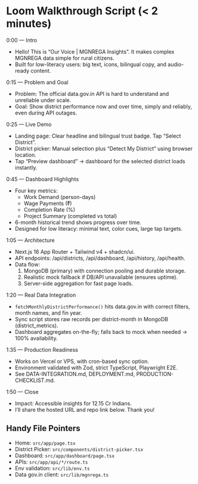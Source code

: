 # Loom Walkthrough Script (< 2 minutes)

0:00 — Intro
- Hello! This is “Our Voice | MGNREGA Insights”. It makes complex MGNREGA data simple for rural citizens.
- Built for low-literacy users: big text, icons, bilingual copy, and audio-ready content.

0:15 — Problem and Goal
- Problem: The official data.gov.in API is hard to understand and unreliable under scale.
- Goal: Show district performance now and over time, simply and reliably, even during API outages.

0:25 — Live Demo
- Landing page: Clear headline and bilingual trust badge. Tap “Select District”.
- District picker: Manual selection plus “Detect My District” using browser location.
- Tap “Preview dashboard” → dashboard for the selected district loads instantly.

0:45 — Dashboard Highlights
- Four key metrics:
  - Work Demand (person-days)
  - Wage Payments (₹)
  - Completion Rate (%)
  - Project Summary (completed vs total)
- 6-month historical trend shows progress over time.
- Designed for low literacy: minimal text, color cues, large tap targets.

1:05 — Architecture
- Next.js 16 App Router + Tailwind v4 + shadcn/ui.
- API endpoints: /api/districts, /api/dashboard, /api/history, /api/health.
- Data flow:
  1) MongoDB (primary) with connection pooling and durable storage.
  2) Realistic mock fallback if DB/API unavailable (ensures uptime).
  3) Server-side aggregation for fast page loads.

1:20 — Real Data Integration
- `fetchMonthlyDistrictPerformance()` hits data.gov.in with correct filters, month names, and fin year.
- Sync script stores raw records per district-month in MongoDB (district_metrics).
- Dashboard aggregates on-the-fly; falls back to mock when needed → 100% availability.

1:35 — Production Readiness
- Works on Vercel or VPS, with cron-based sync option.
- Environment validated with Zod, strict TypeScript, Playwright E2E.
- See DATA-INTEGRATION.md, DEPLOYMENT.md, PRODUCTION-CHECKLIST.md.

1:50 — Close
- Impact: Accessible insights for 12.15 Cr Indians.
- I’ll share the hosted URL and repo link below. Thank you!

## Handy File Pointers
- Home: `src/app/page.tsx`
- District Picker: `src/components/district-picker.tsx`
- Dashboard: `src/app/dashboard/page.tsx`
- APIs: `src/app/api/*/route.ts`
- Env validation: `src/lib/env.ts`
- Data gov.in client: `src/lib/mgnrega.ts`
